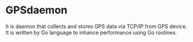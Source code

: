 # GPSdaemon
It is daemon that collects and stores GPS data via TCP/IP from GPS device. It is written by Go language to inhance performance using Go routines. 

